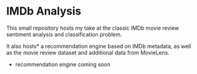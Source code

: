 # IMDb Analysis

This small repository hosts my take at the classic IMDb movie review
sentiment analysis and classification problem.

It also hosts* a recommendation engine based on IMDb metadata, as well as the
movie review dataset and additional data from MovieLens.

* recommendation engine coming soon
